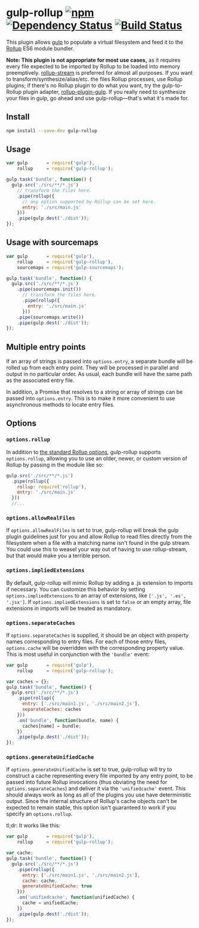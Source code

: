 # gulp-rollup [![npm][npm-image]][npm-url] [![Dependency Status][david-image]][david-url] [![Build Status][travis-image]][travis-url]

This plugin allows [gulp](https://www.npmjs.com/package/gulp) to populate a virtual filesystem and feed it to the [Rollup](https://www.npmjs.com/package/rollup) ES6 module bundler.

**Note: This plugin is not appropriate for most use cases,** as it requires every file expected to be imported by Rollup to be loaded into memory preemptively. [rollup-stream](https://github.com/gulpjs/gulp/blob/master/docs/recipes/rollup-with-rollup-stream.md) is preferred for almost all purposes. If you want to transform/synthesize/alias/etc. the files Rollup processes, use Rollup plugins; if there's no Rollup plugin to do what you want, try the gulp-to-Rollup plugin adapter, [rollup-plugin-gulp](https://www.npmjs.com/package/rollup-plugin-gulp). If you really need to synthesize your files in gulp, go ahead and use gulp-rollup&mdash;that's what it's made for.

## Install

``` bash
npm install --save-dev gulp-rollup
```

## Usage

``` js
var gulp       = require('gulp'),
    rollup     = require('gulp-rollup');

gulp.task('bundle', function() {
  gulp.src('./src/**/*.js')
    // transform the files here.
    .pipe(rollup({
      // any option supported by Rollup can be set here.
      entry: './src/main.js'
    }))
    .pipe(gulp.dest('./dist'));
});
```

## Usage with sourcemaps

``` js
var gulp       = require('gulp'),
    rollup     = require('gulp-rollup'),
    sourcemaps = require('gulp-sourcemaps');

gulp.task('bundle', function() {
  gulp.src('./src/**/*.js')
    .pipe(sourcemaps.init())
      // transform the files here.
      .pipe(rollup({
        entry: './src/main.js'
      }))
    .pipe(sourcemaps.write())
    .pipe(gulp.dest('./dist'));
});
```

## Multiple entry points

If an array of strings is passed into `options.entry`, a separate bundle will be rolled up from each entry point. They will be processed in parallel and output in no particular order. As usual, each bundle will have the same path as the associated entry file.

In addition, a Promise that resolves to a string or array of strings can be passed into `options.entry`. This is to make it more convenient to use asynchronous methods to locate entry files.

## Options

### `options.rollup`

In addition to [the standard Rollup options](https://github.com/rollup/rollup/wiki/JavaScript-API), gulp-rollup supports `options.rollup`, allowing you to use an older, newer, or custom version of Rollup by passing in the module like so:

``` js
gulp.src('./src/**/*.js')
  .pipe(rollup({
    rollup: require('rollup'),
    entry: './src/main.js'
  }))
  //...
```

### `options.allowRealFiles`

If `options.allowRealFiles` is set to true, gulp-rollup will break the gulp plugin guidelines just for you and allow Rollup to read files directly from the filesystem when a file with a matching name isn't found in the gulp stream. You could use this to weasel your way out of having to use rollup-stream, but that would make you a terrible person.

### `options.impliedExtensions`

By default, gulp-rollup will mimic Rollup by adding a .js extension to imports if necessary. You can customize this behavior by setting `options.impliedExtensions` to an array of extensions, like `['.js', '.es', '.jsx']`. If `options.impliedExtensions` is set to `false` or an empty array, file extensions in imports will be treated as mandatory.

### `options.separateCaches`

If `options.separateCaches` is supplied, it should be an object with property names corresponding to entry files. For each of those entry files, `options.cache` will be overridden with the corresponding property value. This is most useful in conjunction with the `'bundle'` event:

```js
var gulp       = require('gulp'),
    rollup     = require('gulp-rollup');

var caches = {};
gulp.task('bundle', function() {
  gulp.src('./src/**/*.js')
    .pipe(rollup({
      entry: ['./src/main1.js', './src/main2.js'],
      separateCaches: caches
    }))
    .on('bundle', function(bundle, name) {
      caches[name] = bundle;
    })
    .pipe(gulp.dest('./dist'));
});
```

### `options.generateUnifiedCache`

If `options.generateUnifiedCache` is set to true, gulp-rollup will try to construct a cache representing every file imported by any entry point, to be passed into future Rollup invocations (thus obviating the need for `options.separateCaches`) and deliver it via the `'unifiedcache'` event. This should always work as long as all of the plugins you use have deterministic output. Since the internal structure of Rollup's cache objects can't be expected to remain stable, this option isn't guaranteed to work if you specify an `options.rollup`.

tl;dr: It works like this:

```js
var gulp       = require('gulp'),
    rollup     = require('gulp-rollup');

var cache;
gulp.task('bundle', function() {
  gulp.src('./src/**/*.js')
    .pipe(rollup({
      entry: ['./src/main1.js', './src/main2.js'],
      cache: cache,
      generateUnifiedCache: true
    }))
    .on('unifiedcache', function(unifiedCache) {
      cache = unifiedCache;
    })
    .pipe(gulp.dest('./dist'));
});
```

[npm-url]: https://npmjs.org/package/gulp-rollup
[npm-image]: https://img.shields.io/npm/v/gulp-rollup.svg
[david-url]: https://david-dm.org/mcasimir/gulp-rollup
[david-image]: https://img.shields.io/david/mcasimir/gulp-rollup/master.svg
[travis-url]: https://travis-ci.org/mcasimir/gulp-rollup
[travis-image]: https://img.shields.io/travis/mcasimir/gulp-rollup/master.svg
